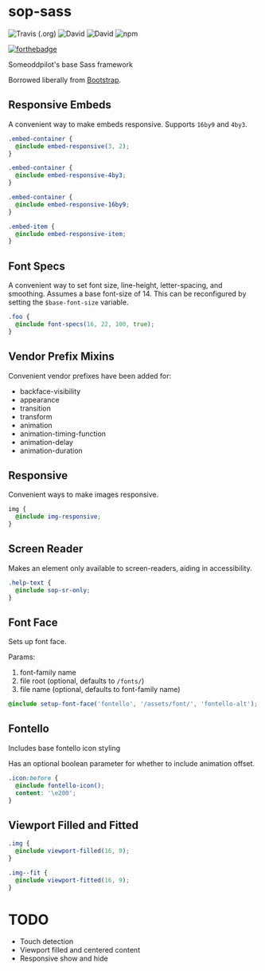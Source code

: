 sop-sass
========

![Travis (.org)](https://img.shields.io/travis/SomeoddpilotInc/sop-sass.svg?style=for-the-badge)
![David](https://img.shields.io/david/SomeoddpilotInc/sop-sass.svg?style=for-the-badge)
![David](https://img.shields.io/david/dev/SomeoddpilotInc/sop-sass.svg?style=for-the-badge)
![npm](https://img.shields.io/npm/v/sop-sass.svg?style=for-the-badge)

[![forthebadge](https://forthebadge.com/images/badges/built-with-grammas-recipe.svg)](https://forthebadge.com)

Someoddpilot's base Sass framework

Borrowed liberally from [Bootstrap](http://getbootstrap.com).

## Responsive Embeds

A convenient way to make embeds responsive. Supports `16by9` and `4by3`.

```scss
.embed-container {
  @include embed-responsive(3, 2);
}

.embed-container {
  @include embed-responsive-4by3;
}

.embed-container {
  @include embed-responsive-16by9;
}

.embed-item {
  @include embed-responsive-item;
}
```

## Font Specs

A convenient way to set font size, line-height, letter-spacing, and smoothing. Assumes a base font-size of 14. This can be reconfigured by setting the `$base-font-size` variable.

```scss
.foo {
  @include font-specs(16, 22, 100, true);
}
```

## Vendor Prefix Mixins

Convenient vendor prefixes have been added for:

* backface-visibility
* appearance
* transition
* transform
* animation
* animation-timing-function
* animation-delay
* animation-duration

## Responsive

Convenient ways to make images responsive.

```scss
img {
  @include img-responsive;
}
```

## Screen Reader

Makes an element only available to screen-readers, aiding in accessibility.

```scss
.help-text {
  @include sop-sr-only;
}
```

## Font Face

Sets up font face.

Params:

1. font-family name
2. file root (optional, defaults to `/fonts/`)
3. file name (optional, defaults to font-family name)

```scss
@include setup-font-face('fontello', '/assets/font/', 'fontello-alt');
```

## Fontello

Includes base fontello icon styling

Has an optional boolean parameter for whether to include animation offset.

```scss
.icon:before {
  @include fontello-icon();
  content: '\e200';
}
```

## Viewport Filled and Fitted

```scss
.img {
  @include viewport-filled(16, 9);
}

.img--fit {
  @include viewport-fitted(16, 9);
}
```

# TODO

* Touch detection
* Viewport filled and centered content
* Responsive show and hide
